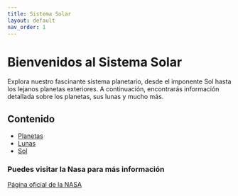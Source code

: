 ```yaml
---
title: Sistema Solar
layout: default
nav_order: 1
---
```


# Bienvenidos al Sistema Solar

Explora nuestro fascinante sistema planetario, desde el imponente Sol hasta los lejanos planetas exteriores. A continuación, encontrarás información detallada sobre los planetas, sus lunas y mucho más.

## Contenido

- [Planetas](planetas.md/)
- [Lunas](lunas.md/)
- [Sol](sol.md/)

### Puedes visitar la Nasa para más información

[Página oficial de la NASA](https://www.nasa.gov)
